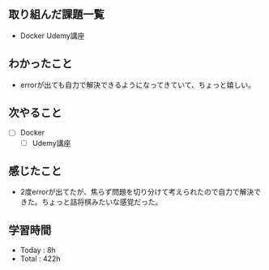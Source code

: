 ## 取り組んだ課題一覧

- Docker Udemy講座

## わかったこと
- errorが出ても自力で解決できるようになってきていて、ちょっと嬉しい。

## 次やること

- [ ] Docker
    - [ ] Udemy講座

## 感じたこと
- 2度errorが出てたが、焦らず問題を切り分けて考えられたので自力で解決できた。ちょっと詰将棋みたいな感覚だった。

## 学習時間

- Today : 8h
- Total : 422h
